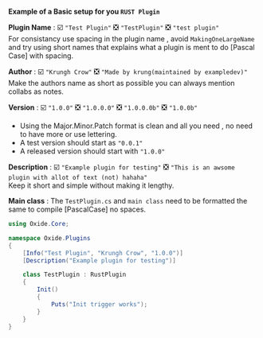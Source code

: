 **Example of a Basic setup for you `RUST Plugin`**

**Plugin Name** : ☑️ `"Test Plugin"` ❎ `"TestPlugin"` ❎ `"test plugin"`   
For consistancy use spacing in the plugin name , avoid `MakingOneLargeName` and try using short names that explains what a
plugin is ment to do [Pascal Case] with spacing.    

**Author** :  ☑️ `"Krungh Crow"` ❎  `"Made by krung(maintained by exampledev)"`    
Make the authors name as short as possible you can always mention collabs as notes.

**Version** :  ☑️ `"1.0.0"` ❎ `"1.0.0.0"`  ❎ `"1.0.0.0b"` ❎ `"1.0.0b"`  
* Using the Major.Minor.Patch format is clean and all you need , no need to have more or use lettering.
* A test version should start as `"0.0.1"`
* A released version should start with `"1.0.0"`

**Description** : ☑️ `"Example plugin for testing"` ❎ `"This is an awsome plugin with allot of text (not) hahaha"`    
Keep it short and simple without making it lengthy.

**Main class** : The `TestPlugin.cs` and `main class` need to be formatted the same to compile [PascalCase] no spaces.

```cs
using Oxide.Core;

namespace Oxide.Plugins
{
    [Info("Test Plugin", "Krungh Crow", "1.0.0")]
    [Description("Example plugin for testing")]

    class TestPlugin : RustPlugin
    {
        Init()
        {
            Puts("Init trigger works");
        }
    }
}
```
